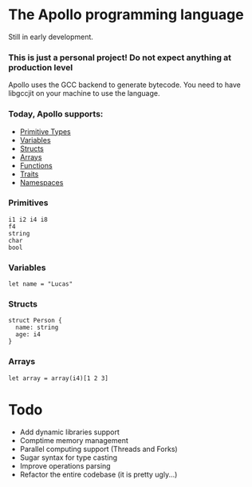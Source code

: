 # The Apollo programming language
Still in early development.
### This is just a personal project! Do not expect anything at production level

Apollo uses the GCC backend to generate bytecode. You need to have libgccjit on your machine to use the language.

### Today, Apollo supports:
- [Primitive Types](#primitives)
- [Variables](#variables)
- [Structs](#structs)
- [Arrays](#arrays)
- [Functions](https://github.com/ZillaZ/apollo/blob/main/examples/functions/main.apo)
- [Traits](https://github.com/ZillaZ/apollo/blob/main/examples/traits/main.apo)
- [Namespaces](https://github.com/ZillaZ/apollo/tree/main/examples/namespaces)

### Primitives
```
i1 i2 i4 i8
f4
string
char
bool
```

### Variables
```
let name = "Lucas"
```

### Structs
```
struct Person {
  name: string
  age: i4
}
```

### Arrays
```
let array = array(i4)[1 2 3]
```

# Todo
- Add dynamic libraries support
- Comptime memory management
- Parallel computing support (Threads and Forks)
- Sugar syntax for type casting
- Improve operations parsing
- Refactor the entire codebase (it is pretty ugly...)
